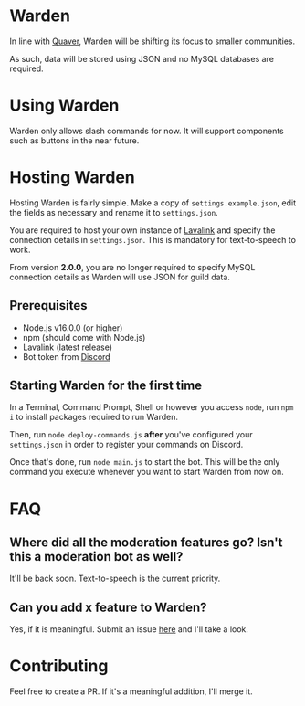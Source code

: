 # Warden
In line with [Quaver](https://go.zptx.icu/Quaver), Warden will be shifting its focus to smaller communities.

As such, data will be stored using JSON and no MySQL databases are required.

# Using Warden
Warden only allows slash commands for now. It will support components such as buttons in the near future.

# Hosting Warden
Hosting Warden is fairly simple. Make a copy of `settings.example.json`, edit the fields as necessary and rename it to `settings.json`.

You are required to host your own instance of [Lavalink](https://github.com/freyacodes/Lavalink) and specify the connection details in `settings.json`. This is mandatory for text-to-speech to work.

From version **2.0.0**, you are no longer required to specify MySQL connection details as Warden will use JSON for guild data.

## Prerequisites
- Node.js v16.0.0 (or higher)
- npm (should come with Node.js)
- Lavalink (latest release)
- Bot token from [Discord](https://discord.com/developers/applications)

## Starting Warden for the first time
In a Terminal, Command Prompt, Shell or however you access `node`, run `npm i` to install packages required to run Warden.

Then, run `node deploy-commands.js` **after** you've configured your `settings.json` in order to register your commands on Discord.

Once that's done, run `node main.js` to start the bot. This will be the only command you execute whenever you want to start Warden from now on.

# FAQ
## Where did all the moderation features go? Isn't this a moderation bot as well?
It'll be back soon. Text-to-speech is the current priority.

## Can you add x feature to Warden?
Yes, if it is meaningful. Submit an issue [here](https://github.com/ZapSquared/Warden/issues) and I'll take a look.

# Contributing
Feel free to create a PR. If it's a meaningful addition, I'll merge it.